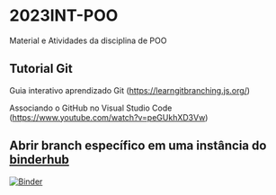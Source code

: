 # 2023INT-POO
Material e Atividades da disciplina de POO 

## Tutorial Git

Guia interativo aprendizado Git (https://learngitbranching.js.org/) 

Associando o GitHub no Visual Studio Code (https://www.youtube.com/watch?v=peGUkhXD3Vw)

## Abrir branch específico em uma instância do [binderhub](https://github.com/jupyterhub/binderhub)

[![Binder](https://mybinder.org/badge_logo.svg)](https://mybinder.org/v2/gh/bellincanta/2023INT-POO/HEAD)

